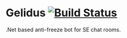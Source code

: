 Gelidus [![Build Status](https://travis-ci.org/SO-Close-Vote-Reviewers/Gelidus.svg?branch=master)](https://travis-ci.org/SO-Close-Vote-Reviewers/Gelidus)
=====

.Net based anti-freeze bot for SE chat rooms.
